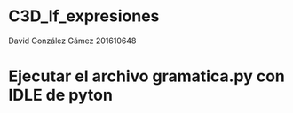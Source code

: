 # C3D_If_expresiones
David González Gámez
201610648

# Ejecutar el archivo gramatica.py con IDLE de pyton 
